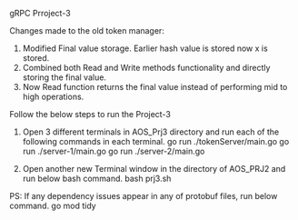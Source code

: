 gRPC Prroject-3

Changes made to the old token manager:
1. Modified Final value storage. Earlier hash value is stored now x is stored.
2. Combined both Read and Write methods  functionality and directly storing the final value.
3. Now Read function returns the final value instead of performing mid to high operations.


Follow the below steps to run the Project-3

1. Open 3 different terminals in AOS_Prj3 directory and run each of the following commands in each terminal.
    go run ./tokenServer/main.go
    go run ./server-1/main.go
    go run ./server-2/main.go

2. Open another new Terminal window in the directory of AOS_PRJ2 and run below bash command.
    bash prj3.sh
 

PS: If any dependency issues appear in any of protobuf files, run below command.
        go mod tidy

